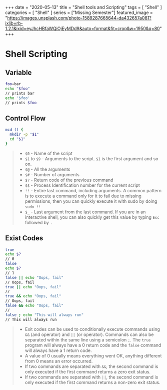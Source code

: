 +++
date = "2020-05-13"
title = "Shell tools and Scripting"
tags = [
    "Shell"
]
categories = [
    "Shell"
]
series = ["Missing Semester"]
featured_image = "https://images.unsplash.com/photo-1589287665644-da432657a081?ixlib=rb-1.2.1&ixid=eyJhcHBfaWQiOjEyMDd9&auto=format&fit=crop&w=1950&q=80"
+++

# Shell Scripting

## Variable

  ```bash
  foo=bar
  echo "$foo"
  // prints bar
  echo '$foo'
  // prints $foo
  ```

  

## Control Flow

  ```bash
  mcd () {
  	mkdir -p "$1"
  	cd "$1"
  }
  ```

  > - `$0` - Name of the script
  > - `$1` to `$9` - Arguments to the script. `$1` is the first argument and so on.
  > - `$@` - All the arguments
  > - `$#` - Number of arguments
  > - `$?` - Return code of the previous command
  > - `$$` - Process Identification number for the current script
  > - `!!` - Entire last command, including arguments. A common pattern is to execute a command only for it to fail due to missing permissions, then you can quickly execute it with sudo by doing `sudo !!`
  > - `$_` - Last argument from the last command. If you are in an interactive shell, you can also quickly get this value by typing `Esc` followed by `.`

## Exist Codes

  ```bash
  true
  echo $?
  // 0
  false
  echo $?
  // 1
  false || echo "Oops, fail"
  // Oops, fail
  true || echo "Oops, fail"
  //
  true && echo "Oops, fail"
  // Oops, fail
  false && echo "Oops, fail"
  //
  false ; echo "This will always run"
  // This will always run
  ```

  > - Exit codes can be used to conditionally execute commands using `&&` (and operator) and `||` (or operator). Commands can also be separated within the same line using a semicolon `;`. The `true` program will always have a 0 return code and the `false` command will always have a 1 return code. 
  > - A value of 0 usually means everything went OK, anything different from 0 means an error occurred.
  > - If two commands are separated with `&&`, the second command is only executed if the first command returns a zero exit status.
  > - If two commands are separated with `||`, the second command is only executed if the first command returns a non-zero exit status.

